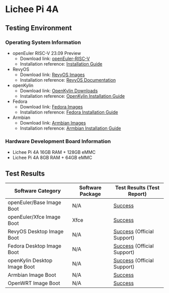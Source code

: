 # Lichee Pi 4A

## Testing Environment

### Operating System Information

- openEuler RISC-V 23.09 Preview
    - Download link: [openEuler-RISC-V](https://mirror.iscas.ac.cn/openeuler-sig-riscv/openEuler-RISC-V/preview/openEuler-23.09-V1-riscv64/lpi4a/)
    - Installation reference: [Installation Guide](https://gitee.com/yunxiangluo/openEuler-RISC-V-23.09-independent/blob/master/lpi4a/Install.md)
- RevyOS
    - Download link: [RevyOS Images](https://mirror.iscas.ac.cn/revyos/extra/images/lpi4a/)
    - Installation reference: [RevyOS Documentation](https://docs.revyos.dev/)
- openKylin
    - Download link: [OpenKylin Downloads](https://www.openkylin.top/downloads/index-cn.html)
    - Installation reference: [OpenKylin Installation Guide](https://docs.openkylin.top/zh/%E7%A4%BE%E5%8C%BA%E5%BC%80%E5%8F%91%E6%8C%87%E5%8D%97/riscv%E4%B8%8A%E5%AE%89%E8%A3%85openKylin)
- Fedora
    - Download link: [Fedora Images](https://openkoji.iscas.ac.cn/pub/dl/riscv/T-Head/th1520_light/images/)
    - Installation reference: [Fedora Installation Guide](https://fedoraproject.org/wiki/Architectures/RISC-V/T-Head)
- Armbian
    - Download link: [Armbian Images](https://github.com/chainsx/armbian-riscv-build/tree/main)
    - Installation reference: [Armbian Installation Guide](https://github.com/chainsx/armbian-riscv-build/blob/main/doc/licheepi-4a-install-guide.md)

### Hardware Development Board Information

- Lichee Pi 4A 16GB RAM + 128GB eMMC
- Lichee Pi 4A 8GB RAM + 64GB eMMC

## Test Results

| Software Category         | Software Package | Test Results (Test Report) |
|-------------------------|------------------|---------------------------|
| openEuler/Base Image Boot  | N/A              | [Success][oERV]           |
| openEuler/Xfce Image Boot  | Xfce             | [Success][oERV]           |
| RevyOS Desktop Image Boot  | N/A              | [Success][RevyOS] (Official Support)  |
| Fedora Desktop Image Boot   | N/A              | [Success][Fedora] (Official Support) |
| openKylin Desktop Image Boot| N/A              | [Success][openKylin] (Official Support) |
| Armbian Image Boot          | N/A              | [Success][Armbian]         |
| OpenWRT Image Boot          | N/A              | [Success][OpenWRT]         |

[oERV]: ./openEuler/README.md
[RevyOS]: ./RevyOS/README.md
[Fedora]: ./Fedora/README.md
[Armbian]: ./Armbian/README.md
[openKylin]: ./openKylin/README.md
[OpenWRT]: ./OpenWRT/README.md